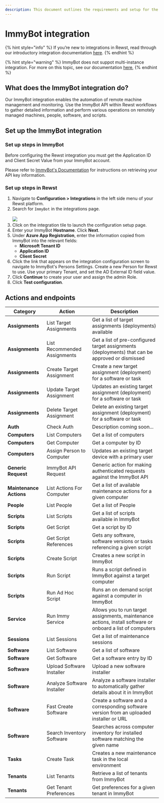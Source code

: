 ```yaml
---
description: This document outlines the requirements and setup for the ImmyBot integration.
---
```


# ImmyBot integration

{% hint style="info" %}
&#x20;If you’re new to integrations in Rewst, read through our introductory integration documentation [here](https://docs.rewst.help/documentation/integrations).
{% endhint %}

{% hint style="warning" %}
ImmyBot does not suppot multi-instance integration. For more on this topic, see our documentation [here](../../multi-instance-integration/),&#x20;
{% endhint %}

## What does the ImmyBot integration do?

Our ImmyBot integration enables the automation of remote machine management and monitoring. Use the ImmyBot API within Rewst workflows to gather detailed information and perform various operations on remotely managed machines, people, software, and scripts.

## Set up the ImmyBot integration

### Set up steps in ImmyBot

Before configuring the Rewst integration you must get the Application ID and Client Secret Value from your ImmyBot account.

Please refer to [ImmyBot's Documentation](https://docs.immy.bot/azure-graph-permissions-setup.html) for instructions on retrieving your API key information.

### Set up steps in Rewst

1. Navigate to **Configuration > Integrations** in the left side menu of your Rewst platform.
2. Search for `ImmyBot` in the integrations page.\
   \
   ![](<../../../../../.gitbook/assets/Screenshot 2025-05-05 at 3.42.15 PM.png>)
3. Click on the integration tile to launch the configuration setup page.
4. Enter your ImmyBot **Hostname**. Click **Next**.
5. Under **Azure App Registration**, enter the information copied from ImmyBot into the relevant fields:
   * **Microsoft Tenant ID**
   * **Application ID**
   * **Client Secret**
6. Click the link that appears on the integration configuration screen to navigate to ImmyBot's Persons Settings. Create a new Person for Rewst to use. Use your primary Tenant, and set the AD External ID field value.
7. Click **Continue** to create your user and assign the admin Role.
8. Click **Test configuration**.

## Actions and endpoints

| Category                | Action                       | Description                                                                                                |
| ----------------------- | ---------------------------- | ---------------------------------------------------------------------------------------------------------- |
| **Assignments**         | List Target Assignments      | Get a list of target assignments (deployments) available                                                   |
| **Assignments**         | List Recommended Assignments | Get a list of pre-configured target assignments (deployments) that can be approved or dismissed            |
| **Assignments**         | Create Target Assignment     | Create a new target assignment (deployment) for a software or task                                         |
| **Assignments**         | Update Target Assignment     | Updates an existing target assignment (deployment) for a software or task                                  |
| **Assignments**         | Delete Target Assignment     | Delete an existing target assignment (deployment) for a software or task                                   |
| **Auth**                | Check Auth                   | Description coming soon...                                                                                 |
| **Computers**           | List Computers               | Get a list of computers                                                                                    |
| **Computers**           | Get Computer                 | Get a computer by ID                                                                                       |
| **Computers**           | Assign Person to Computer    | Updates an existing target device with a primary user                                                      |
| **Generic Request**     | ImmyBot API Request          | Generic action for making authenticated requests against the ImmyBot API                                   |
| **Maintenance Actions** | List Actions For Computer    | Get a list of available maintenance actions for a given computer                                           |
| **People**              | List People                  | Get a list of People                                                                                       |
| **Scripts**             | List Scripts                 | Get a list of scripts available in ImmyBot                                                                 |
| **Scripts**             | Get Script                   | Get a script by ID                                                                                         |
| **Scripts**             | Get Script References        | Gets any software, software versions or tasks referencing a given script                                   |
| **Scripts**             | Create Script                | Creates a new script in ImmyBot                                                                            |
| **Scripts**             | Run Script                   | Runs a script defined in ImmyBot against a target computer                                                 |
| **Scripts**             | Run Ad Hoc Script            | Runs an on demand script against a computer in ImmyBot                                                     |
| **Service**             | Run Immy Service             | Allows you to run target assignments, maintenance actions, install software or onboard a list of computers |
| **Sessions**            | List Sessions                | Get a list of maintenance sessions                                                                         |
| **Software**            | List Software                | Get a list of software                                                                                     |
| **Software**            | Get Software                 | Get a software entry by ID                                                                                 |
| **Software**            | Upload Software Installer    | Upload a new software installer                                                                            |
| **Software**            | Analyze Software Installer   | Analyze a software installer to automatically gather details about it in ImmyBot                           |
| **Software**            | Fast Create Software         | Create a software and a corresponding software version from an uploaded installer or URL                   |
| **Software**            | Search Inventory Software    | Searches across computer inventory for installed software matching the given name                          |
| **Tasks**               | Create Task                  | Creates a new maintenance task in the local environment                                                    |
| **Tenants**             | List Tenants                 | Retrieve a list of tenants from ImmyBot                                                                    |
| **Tenants**             | Get Tenant Preferences       | Get preferences for a given tenant in ImmyBot                                                              |
